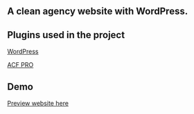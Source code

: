 ## A clean agency website with WordPress.

## Plugins used in the project

[WordPress](https://nextjs.org/)

[ACF PRO](https://www.advancedcustomfields.com/pro/)

## Demo

[Preview website here](https://dev.from6.com/from6/wp/from6-ujith)
